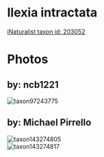 
Ilexia intractata
=================
  
[iNaturalist taxon id: 203052](https://www.inaturalist.org/taxa/203052)
# Photos

## by: ncb1221
  
![taxon97243775](https://inaturalist-open-data.s3.amazonaws.com/photos/104240273/medium.jpeg)
## by: Michael Pirrello
  
![taxon143274805](https://inaturalist-open-data.s3.amazonaws.com/photos/153494741/medium.jpg)  
![taxon143274817](https://inaturalist-open-data.s3.amazonaws.com/photos/153494759/medium.jpg)